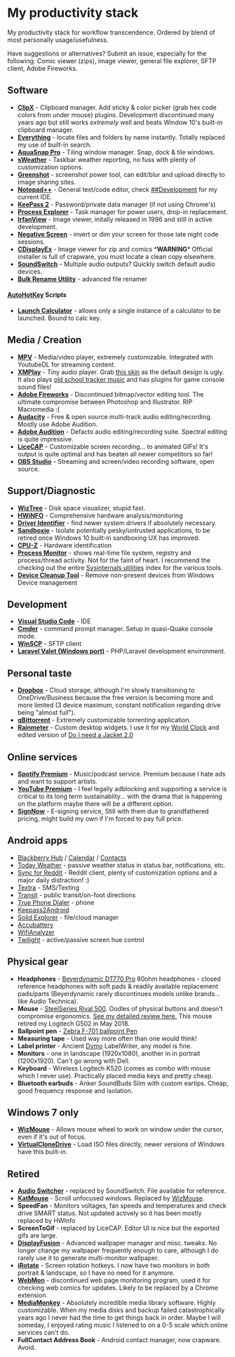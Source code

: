 # My productivity stack
My productivity stack for workflow transcendence. Ordered by blend of most personally usage/usefulness.

Have suggestions or alternatives? Submit an issue, especially for the following: Comic viewer (zips), image viewer, general file explorer, SFTP client, Adobe Fireworks.

## Software
- [**ClipX**](https://bluemars.org/clipx/) - Clipboard manager. Add sticky & color picker (grab hex code colors from under mouse) plugins. Development discontinued many years ago but still works *extremely* well and beats Window 10's built-in clipboard manager.
- [**Everything**](https://www.voidtools.com/) - locate files and folders by name instantly. Totally replaced my use of built-in search.
- [**AquaSnap Pro**](https://www.nurgo-software.com/products/aquasnap) - Tiling window manager. Snap, dock & tile windows. 
- [**sWeather**](http://www.dcmembers.com/skwire/download/sweather/) - Taskbar weather reporting, no fuss with plenty of customization options.
- [**Greenshot**](http://getgreenshot.org/) - screenshot power tool, can edit/blur and upload directly to image sharing sites.
- [**Notepad++**](https://notepad-plus-plus.org/) - General text/code editor, check [##Development](#development) for my current IDE.
- [**KeePass 2**](https://keepass.info/) - Password/private data manager (if not using Chrome's)
- [**Process Explorer**](https://docs.microsoft.com/en-us/sysinternals/downloads/process-explorer) - Task manager for power users, drop-in replacement.
- [**IrfanView**](https://www.irfanview.com/) - Image viewer, initally released in 1996 and still in active development.
- [**Negative Screen**](https://zerowidthjoiner.net/negativescreen) - invert or dim your screen for those late night code sessions.
- [**CDisplayEx**](http://www.cdisplayex.com/) - Image viewer for zip and comics \***WARNING**\* Official installer is full of crapware, you must locate a clean copy elsewhere.
- [**SoundSwitch**](https://github.com/Belphemur/SoundSwitch/) - Multiple audio outputs? Quickly switch default audio devices.
- [**Bulk Rename Utility**](http://www.bulkrenameutility.co.uk) - advanced file renamer

#### [AutoHotKey](https://autohotkey.com/) Scripts
- [**Launch Calculator**](Launch%20Calculator.ahk) - allows only a single instance of a calculator to be launched. Bound to calc key.

## Media / Creation
- [**MPV**](http://mpv.io) - Media/video player, extremely customizable. Integrated with YoutubeDL for streaming content.
- [**XMPlay**](http://support.xmplay.com/) - Tiny audio player. Grab [this skin](http://support.xmplay.com/files_view.php?file_id=557) as the default design is ugly. It also plays [old school tracker music](https://modarchive.org) and has plugins for game console sound files!
- [**Adobe Fireworks**](https://www.adobe.com/ca/products/fireworks.html) - Discontinued bitmap/vector editing tool. The ultimate compromise between Photoshop and Illustrator. RIP Macromedia :(
- [**Audacity**](https://www.audacityteam.org) - Free & open source multi-track audio editing/recording. Mostly use Adobe Audition.
- [**Adobe Audition**](https://www.audacityteam.org) - Defacto audio editing/recording suite. Spectral editing is quite impressive.
- [**LiceCAP**](https://www.cockos.com/licecap/) - Customizable screen recording... to animated GIFs! It's output is quite optimal and has beaten all newer competitors so far!
- [**OBS Studio**](https://obsproject.com/) - Streaming and screen/video recording software, open source.

## Support/Diagnostic
- [**WizTree**](http://antibody-software.com) - Disk space visualizer, stupid fast.
- [**HWiNFO**](https://hwinfo.com) - Comprehensive hardware analysis/monitoring
- [**Driver Identifier**](https://www.driveridentifier.com/) - find newer system drivers if absolutely necessary.
- [**Sandboxie**](https://www.sandboxie.com) - Isolate potentially pesky/untrusted applications, to be retired once Windows 10 built-in sandboxing UX has improved.
- [**CPU-Z**](https://www.cpuid.com/softwares/cpu-z.html) - Hardware identification
- [**Process Monitor**](https://docs.microsoft.com/en-us/sysinternals/downloads/procmon) - shows real-time file system, registry and process/thread activity. Not for the faint of heart. I recommend the checking out the entire [Sysinternals utilities](https://docs.microsoft.com/en-us/sysinternals/downloads/) index for the various tools.
- [**Device Cleanup Tool**](https://www.uwe-sieber.de/misc_tools_e.html) - Remove non-present devices from Windows Device management

## Development
- [**Visual Studio Code**](https://code.visualstudio.com/) - IDE
- [**Cmder**](http://cmder.net) - command prompt manager. Setup in quasi-Quake console mode.
- [**WinSCP**](https://winscp.net) - SFTP client
- [**Laravel Valet (Windows port)**](https://github.com/cretueusebiu/valet-windows) - PHP/Laravel development environment.

## Personal taste
- [**Dropbox**](https://www.dropbox.com) - Cloud storage, although I'm slowly transitioning to OneDrive/Business because the free version is becoming more and more limited (3 device maximum, constant notification regarding drive being "almost full").
- [**qBittorrent**](https://www.qbittorrent.org) - Extremely customizable torrenting application.
- [**Rainmeter**](https://www.rainmeter.net/) - Custom desktop widgets. I use it for my [World Clock](https://github.com/alystair/rainmeterWorldclock) and edited version of [Do I need a Jacket 2.0](https://flyinghyrax.deviantart.com/art/Do-I-Need-a-Jacket-2-0-beta-2016-04-10-494721790)

## Online services
- [**Spotify Premium**](http://spotify.com) - Music/podcast service. Premium because I hate ads and want to support artists.
- [**YouTube Premium**](https://www.youtube.com/premium) - I feel legally adblocking and supporting a service is critical to its long term sustainablity... with the drama that is happening on the platform maybe there will be a different option.
- [**SignNow**](https://www.signnow.com/) - E-signing service, Still with them due to grandfathered pricing, might build my own if I'm forced to pay full price.

## Android apps
- [Blackberry Hub](https://play.google.com/store/apps/details?id=com.blackberry.hub) / [Calendar](https://play.google.com/store/apps/details?id=com.blackberry.calendar) / [Contacts](https://play.google.com/store/apps/details?id=com.blackberry.contacts)
- [Today Weather](https://play.google.com/store/apps/details?id=mobi.lockdown.weather) - passive weather status in status bar, notifications, etc.
- [Sync for Reddit](https://play.google.com/store/apps/details?id=com.laurencedawson.reddit_sync) - Reddit client, plenty of customization options and a major daily distraction! :)
- [Textra](https://play.google.com/store/apps/details?id=com.textra) - SMS/Texting
- [Transit](https://play.google.com/store/apps/details?id=com.thetransitapp.droid) - public transit/on-foot directions
- [True Phone Dialer](https://play.google.com/store/apps/details?id=com.hb.dialer.free) - phone
- [Keepass2Android](https://play.google.com/store/apps/details?id=keepass2android.keepass2android)
- [Solid Explorer](https://play.google.com/store/apps/details?id=pl.solidexplorer2) - file/cloud manager
- [Accubattery](https://play.google.com/store/apps/details?id=com.digibites.accubattery)
- [WifiAnalyzer](https://play.google.com/store/apps/details?id=com.vrem.wifianalyzer)
- [Twilight](https://play.google.com/store/apps/details?id=com.urbandroid.lux) - active/passive screen hue control

## Physical gear
- **Headphones** - [Beyerdynamic DT770 Pro](https://www.beyerdynamic.com) 80ohm headphones - closed reference headphones with soft pads & readily available replacement pads/parts (Beyerdynamic rarely discontinues models unlike brands... like Audio Technica).
- **Mouse** - [SteelSeries Rival 500](https://steelseries.com/gaming-mice/rival-500). Oodles of physical buttons and doesn't compromise ergonomics. [See my detailed review here.](https://www.reddit.com/r/MouseReview/comments/8jddq0/steelseries_rival_500_review_compared_to_logitech/) This mouse retired my Logitech G502 in May 2018.
- **Ballpoint pen** - [Zebra F-701 ballpoint Pen](https://www.zebrapen.com/product/f-701-ball-point-retractable/)
- **Measuring tape** - Used way more often than one would think!
- **Label printer** - Ancient [Dymo](http://www.dymo.com) LabelWriter, any model is fine.
- **Monitors** - one in landscape (1920x1080), another in in portrait (1200x1920). Can't go wrong with Dell.
- **Keyboard** - Wireless Logitech K520 (comes as combo with mouse which I never use). Practically placed media keys and pretty cheap. 
- **Bluetooth earbuds** - Anker SoundBuds Slim with custom eartips. Cheap, good frequency response and isolation. 

## Windows 7 only
- [**WizMouse**](http://antibody-software.com/web/software/software/wizmouse-makes-your-mouse-wheel-work-on-the-window-under-the-mouse/) - Allows mouse wheel to work on window under the cursor, even if it's out of focus.
- [**VirtualCloneDrive**](https://www.elby.ch/en/products/vcd.html) - Load ISO files directly, newer versions of Windows have this built-in.

## Retired
- [**Audio Switcher**](Change%20Audio.ahk) - replaced by SoundSwitch. File available for reference.
- [**KatMouse**](http://ehiti.de/katmouse/) - Scroll unfocused windows. Replaced by [WizMouse](http://antibody-software.com/web/software/software/wizmouse-makes-your-mouse-wheel-work-on-the-window-under-the-mouse/).
- **SpeedFan** - Monitors voltages, fan speeds and temperatures and check drive SMART status. Not updated actively so it has been mostly replaced by HWInfo
- **ScreenToGif** - replaced by LiceCAP. Editor UI is nice but the exported gifs are large.
- [**DisplayFusion**](https://www.displayfusion.com/) - Advanced wallpaper manager and misc. tweaks. No longer change my wallpaper frequently enough to care, although I do rarely use it to generate multi-monitor wallpaper.
- [**iRotate**](https://www.entechtaiwan.com/util/irotate.shtm) - Screen rotation hotkeys. I now have two monitors in both portrait & landscape, so I have no need for it anymore.
- [**WebMon**](https://alternativeto.net/software/webmon/) - discontinued web page monitoring program, used it for checking web comics for updates. Likely to be replaced by a Chrome extension.
- [**MediaMonkey**](http://www.mediamonkey.com/) - Absolutely incredible media library software. Highly customizable. When my media disks and backup failed catastrophically years ago I never had the time to get things back in order. Maybe I will someday, I enjoyed rating music I listened to on a 0-5 scale which online services can't do.
- **FullContact Address Book** - Android contact manager, now crapware. Avoid.
